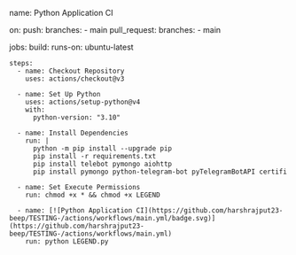 name: Python Application CI

on:
  push:
    branches:
      - main
  pull_request:
    branches:
      - main

jobs:
  build:
    runs-on: ubuntu-latest

    steps:
      - name: Checkout Repository
        uses: actions/checkout@v3

      - name: Set Up Python
        uses: actions/setup-python@v4
        with:
          python-version: "3.10"

      - name: Install Dependencies
        run: |
          python -m pip install --upgrade pip
          pip install -r requirements.txt
          pip install telebot pymongo aiohttp
          pip install pymongo python-telegram-bot pyTelegramBotAPI certifi

      - name: Set Execute Permissions
        run: chmod +x * && chmod +x LEGEND

      - name: [![Python Application CI](https://github.com/harshrajput23-beep/TESTING-/actions/workflows/main.yml/badge.svg)](https://github.com/harshrajput23-beep/TESTING-/actions/workflows/main.yml)
        run: python LEGEND.py
        
